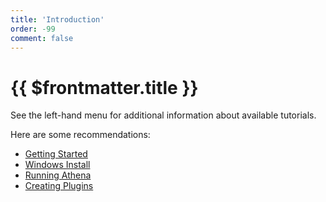 ```yaml
---
title: 'Introduction'
order: -99
comment: false
---
```


# {{ $frontmatter.title }}

See the left-hand menu for additional information about available tutorials.

Here are some recommendations:

* [Getting Started](/tutorials/free/setup/index.md)
* [Windows Install](/tutorials/free/setup/installing-on-windows.md)
* [Running Athena](/tutorials/free/setup/run-athena.md)
* [Creating Plugins](/tutorials/free/making-plugins/creating-plugins.md)
